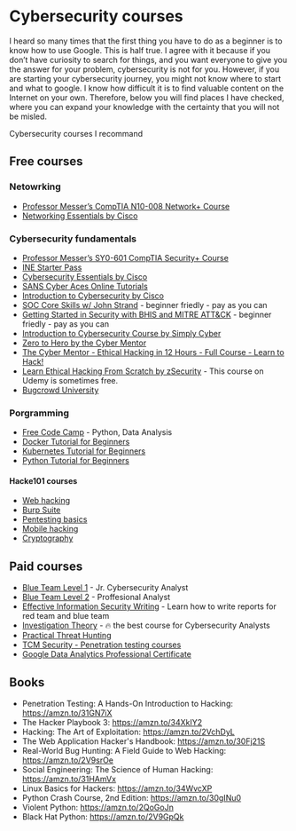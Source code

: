 # Cybersecurity courses
I heard so many times that the first thing you have to do as a beginner is to know how to use Google. This is half true. I agree with it because if you don’t have curiosity to search for things, and you want everyone to give you the answer for your problem, cybersecurity is not for you. However, if you are starting your cybersecurity journey, you might not know where to start and what to google. 
I know how difficult it is to find valuable content on the Internet on your own. Therefore, below you will find places I have checked, where you can expand your knowledge with the certainty that you will not be misled.

Cybersecurity courses I recommand


## Free courses

### Netowrking
- [Professor Messer’s CompTIA N10-008 Network+ Course](https://www.professormesser.com/network-plus/n10-008/n10-008-video/n10-008-training-course)
- [Networking Essentials by Cisco](https://www.netacad.com/courses/networking/networking-essentials)

### Cybersecurity fundamentals
- [Professor Messer’s SY0-601 CompTIA Security+ Course](https://www.professormesser.com/security-plus/sy0-601/sy0-601-video/sy0-601-comptia-security-plus-course/)
- [INE Starter Pass](https://checkout.ine.com/starter-pass )
- [Cybersecurity Essentials by Cisco](https://www.netacad.com/courses/cybersecurity/cybersecurity-essentials)
- [SANS Cyber Aces Online Tutorials](https://www.cyberaces.org/courses.html )
- [Introduction to Cybersecurity by Cisco](https://www.netacad.com/courses/cybersecurity/introduction-cybersecurity )
- [SOC Core Skills w/ John Strand](https://wildwesthackinfest.com/antisyphon//soc-core-skills-john-strand/) - beginner friedly - pay as you can
- [Getting Started in Security with BHIS and MITRE ATT&CK](https://wildwesthackinfest.com/antisyphon/getting-started-in-security-with-bhis-and-mitre-attck-john-strand/) - beginner friedly - pay as you can
- [Introduction to Cybersecurity Course by Simply Cyber](https://www.youtube.com/playlist?list=PL4Q-ttyNIRAoPXQceT2PLvVyG90NlJWCA )
- [Zero to Hero by the Cyber Mentor](https://www.thecybermentor.com/zero-to-hero-pentesting)
- [The Cyber Mentor - Ethical Hacking in 12 Hours - Full Course - Learn to Hack!](https://www.youtube.com/watch?v=fNzpcB7ODxQ&ab_channel=TheCyberMentor )
- [Learn Ethical Hacking From Scratch by zSecurity](https://www.udemy.com/course/learn-ethical-hacking-from-scratch/) - This course on Udemy is sometimes free.
- [Bugcrowd University](https://github.com/bugcrowd/bugcrowd_university)

### Porgramming 
- [Free Code Camp](https://www.freecodecamp.org/learn) - Python, Data Analysis
- [Docker Tutorial for Beginners](https://www.youtube.com/watch?v=3c-iBn73dDE&ab_channel=TechWorldwithNana)
- [Kubernetes Tutorial for Beginners](https://www.youtube.com/watch?v=X48VuDVv0do&ab_channel=TechWorldwithNana)
- [Python Tutorial for Beginners](https://www.youtube.com/watch?v=t8pPdKYpowI&ab_channel=TechWorldwithNana)

#### Hacke101 courses
- [Web hacking](https://www.hacker101.com/playlists/web_hacking)
- [Burp Suite](https://www.hacker101.com/playlists/burp_suite)
- [Pentesting basics](https://www.hacker101.com/playlists/pentesting_series)
- [Mobile hacking](https://www.hacker101.com/playlists/mobile_hacking)
- [Cryptography](https://www.hacker101.com/playlists/cryptography)

## Paid courses
- [Blue Team Level 1](https://securityblue.team/why-btl1/) - Jr. Cybersecurity Analyst
- [Blue Team Level 2](https://securityblue.team/courses/blue-team-level-2-certification-professional/) - Proffesional Analyst
- [Effective Information Security Writing](https://www.networkdefense.io/library/effective-information-security-writing/55514/about/) - Learn how to write reports for red team and blue team
- [Investigation Theory](https://www.networkdefense.io/library/the-analyst-mindset/195109/about/) - 🔥 the best course for Cybersecurity Analysts
- [Practical Threat Hunting](https://www.networkdefense.io/library/threat-hunters-playbook/87345/about/)
- [TCM Security - Penetration testing courses](https://academy.tcm-sec.com/courses)
- [Google Data Analytics Professional Certificate](https://www.coursera.org/professional-certificates/google-data-analytics)

## Books
- Penetration Testing: A Hands-On Introduction to Hacking: https://amzn.to/31GN7iX
- The Hacker Playbook 3: https://amzn.to/34XkIY2
- Hacking: The Art of Exploitation: https://amzn.to/2VchDyL
- The Web Application Hacker's Handbook: https://amzn.to/30Fj21S
- Real-World Bug Hunting: A Field Guide to Web Hacking: https://amzn.to/2V9srOe
- Social Engineering: The Science of Human Hacking: https://amzn.to/31HAmVx
- Linux Basics for Hackers: https://amzn.to/34WvcXP
- Python Crash Course, 2nd Edition: https://amzn.to/30gINu0
- Violent Python: https://amzn.to/2QoGoJn
- Black Hat Python: https://amzn.to/2V9GpQk

